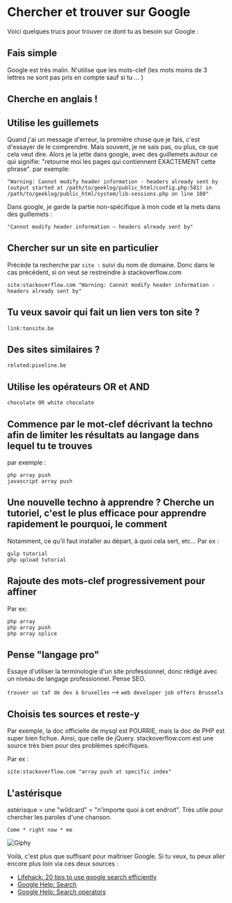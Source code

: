 # Chercher et trouver sur Google

Voici quelques trucs pour trouver ce dont tu as besoin sur Google :

## Fais simple
Google est très malin. N'utilise que les mots-clef (les mots moins de 3 lettres ne sont pas pris en compte sauf si tu … )

## Cherche en anglais !

## Utilise les guillemets
Quand j'ai un message d'erreur, la première chose que je fais, c'est d'essayer de le comprendre. Mais souvent, je ne sais pas, ou plus, ce que cela veut dire. Alors je la jette dans google, avec des guillemets autour ce qui signifie: "retourne moi les pages qui contiennent EXACTEMENT cette phrase".
par exemple:

```
"Warning: Cannot modify header information - headers already sent by (output started at /path/to/geeklog/public_html/config.php:581) in /path/to/geeklog/public_html/system/lib-sessions.php on line 180"
```

Dans google, je garde la partie non-spécifique à mon code et la mets dans des guillemets : 

```"Cannot modify header information – headers already sent by"```

## Chercher sur un site en particulier
Précède ta recherche par `site :` suivi du nom de domaine. Donc dans le cas précédent, si on veut se restreindre à stackoverflow.com

```
site:stackoverflow.com "Warning: Cannot modify header information - headers already sent by"
```

## Tu veux savoir qui fait un lien vers ton site ?

```
link:tonsite.be
```

## Des sites similaires ?

```
related:pixeline.be
```

## Utilise les opérateurs OR et AND
```
chocolate OR white chocolate
```

## Commence par le mot-clef décrivant la techno afin de limiter les résultats au langage dans lequel tu te trouves

par exemple : 
```
php array push
javascript array push
```

## Une nouvelle techno à apprendre ? Cherche un tutoriel, c'est le plus efficace pour apprendre rapidement le pourquoi, le comment
Notamment, ce qu'il faut installer au départ, à quoi cela sert, etc…
Par ex : 
```
gulp tutorial
php upload tutorial
```

## Rajoute des mots-clef progressivement pour affiner

Par ex: 
```
php array
php array push
php array splice
```

## Pense "langage pro"
Essaye d'utiliser la terminologie d'un site professionnel, donc rédigé avec un niveau de langage professionnel. Pense SEO.

`trouver un taf de dev à bruxelles` —> `web developer job offers Brussels`

## Choisis tes sources et reste-y
Par exemple, la doc officielle de mysql est POURRIE, mais la doc de PHP est super bien fichue. Ainsi, que celle de jQuery. stackoverflow.com est une source très bien pour des problèmes spécifiques.

Par ex :
```
site:stackoverflow.com "array push at specific index"
```

## L'astérisque
astérisque = une "wildcard" = "n'importe quoi à cet endroit".
Très utile pour chercher les paroles d'une chanson.
```
Come * right now * me
```

![Giphy](https://media1.giphy.com/media/vxRJWOAghqjXG/giphy.gif)

Voilà, c'est plus que suffisant pour maîtriser Google. Si tu veux, tu peux aller encore plus loin via ces deux sources :
- [Lifehack: 20 tips to use google search efficiently](http://www.lifehack.org/articles/technology/20-tips-use-google-search-efficiently.html)
- [Google Help: Search](https://support.google.com/websearch/answer/134479?hl=en)  
- [Google Help: Search operators](https://support.google.com/websearch/answer/2466433)  

